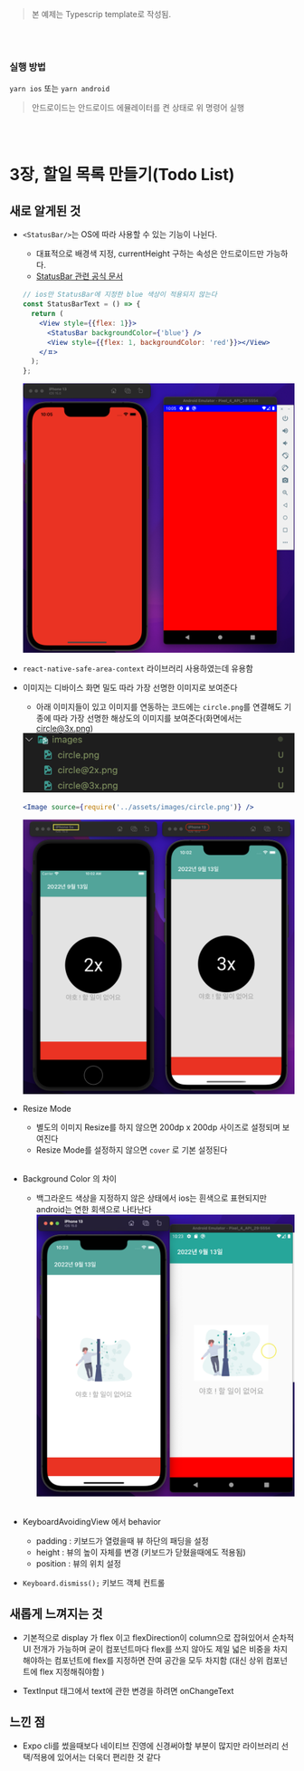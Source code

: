 > 본 예제는 Typescrip template로 작성됨.

<br/>

<br/>

### 실행 방법

`yarn ios` 또는 `yarn android`

> 안드로이드는 안드로이드 에뮬레이터를 켠 상태로 위 명령어 실행

<br/>
<br/>

# 3장, 할일 목록 만들기(Todo List)

## 새로 알게된 것

- `<StatusBar/>`는 OS에 따라 사용할 수 있는 기능이 나뉜다.

  - 대표적으로 배경색 지정, currentHeight 구하는 속성은 안드로이드만 가능하다.
  - [StatusBar 관련 공식 문서](https://reactnative.dev/docs/0.68/statusbar)

  ```jsx
  // ios만 StatusBar에 지정한 blue 색상이 적용되지 않는다
  const StatusBarText = () => {
    return (
      <View style={{flex: 1}}>
        <StatusBar backgroundColor={'blue'} />
        <View style={{flex: 1, backgroundColor: 'red'}}></View>
      </ㅍ>
    );
  };
  ```

  <img src="../capture/StatusBarTest.png" width="500">

  <br/>

- `react-native-safe-area-context` 라이브러리 사용하였는데 유용함
  <br/>
- 이미지는 디바이스 화면 밀도 따라 가장 선명한 이미지로 보여준다

  - 아래 이미지들이 있고 이미지를 연동하는 코드에는 `circle.png`를 연결해도 기종에 따라 가장 선명한 해상도의 이미지를 보여준다(화면에서는 circle@3x.png)

  <img src="../capture/ImageList.png" width="500">

  ```jsx
  <Image source={require('../assets/images/circle.png')} />
  ```

  <img src="../capture/viewImage.png" width="500">

  <br/>

- Resize Mode

  - 별도의 이미지 Resize를 하지 않으면 200dp x 200dp 사이즈로 설정되며 보여진다
  - Resize Mode를 설정하지 않으면 `cover` 로 기본 설정된다

  <br/>

- Background Color 의 차이

  - 백그라운드 색상을 지정하지 않은 상태에서 ios는 흰색으로 표현되지만 android는 연한 회색으로 나타난다
    <img src="../capture/differentBg.png" width="500">

  <br/>

- KeyboardAvoidingView 에서 behavior

  - padding : 키보드가 열렸을때 뷰 하단의 패딩을 설정
  - height : 뷰의 높이 자체를 변경 (키보드가 닫혔을때에도 적용됨)
  - position : 뷰의 위치 설정

- `Keyboard.dismiss();` 키보드 객체 컨트롤

## 새롭게 느껴지는 것

- 기본적으로 display 가 flex 이고 flexDirection이 column으로 잡혀있어서 순차적 UI 전개가 가능하며
  굳이 컴포넌트마다 flex를 쓰지 않아도 제일 넓은 비중을 차지해야하는 컴포넌트에 flex를 지정하면 잔여 공간을 모두 차지함 (대신 상위 컴포넌트에 flex 지정해줘야함 )

- TextInput 태그에서 text에 관한 변경을 하려면 onChangeText

## 느낀 점

- Expo cli를 썼을때보다 네이티브 진영에 신경써야할 부분이 많지만 라이브러리 선택/적용에 있어서는 더욱더 편리한 것 같다
